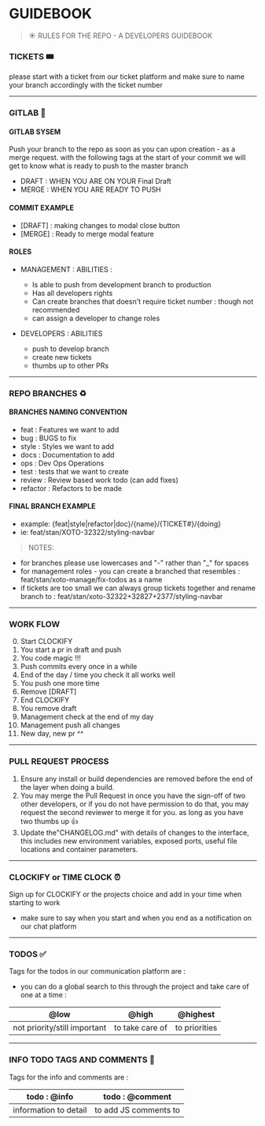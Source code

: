 # GUIDEBOOK

> ☀️ RULES FOR THE REPO - A DEVELOPERS GUIDEBOOK

### TICKETS 🎟

please start with a ticket from our ticket platform and make sure to
name your branch accordingly with the ticket number

--------------------------------------------

### GITLAB 🚀

#### GITLAB SYSEM

Push your branch to the repo as soon as you can upon creation - as a merge request. with the following tags at the start of your commit we will get to know what is ready to push to the master branch

- DRAFT : WHEN YOU ARE ON YOUR Final Draft<br>
- MERGE : WHEN YOU ARE READY TO PUSH<br>

#### COMMIT EXAMPLE

- [DRAFT] : making changes to modal close button
- [MERGE] : Ready to merge modal feature

#### ROLES

- MANAGEMENT : ABILITIES :
  - Is able to push from development branch to production  
  - Has all developers rights
  - Can create branches that doesn't require ticket number : though not recommended
  - can assign a developer to change roles

- DEVELOPERS : ABILITIES
  - push to develop branch
  - create new tickets
  - thumbs up to other PRs

--------------------------------------------

### REPO BRANCHES ♻️

#### BRANCHES NAMING CONVENTION

- feat : Features we want to add
- bug : BUGS to fix
- style : Styles we want to add
- docs : Documentation to add
- ops : Dev Ops Operations
- test : tests that we want to create
- review : Review based work todo (can add fixes)
- refactor : Refactors to be made

#### FINAL BRANCH EXAMPLE

- example: {feat|style|refactor|doc}/{name}/{TICKET#}/{doing}
- ie: feat/stan/XOTO-32322/styling-navbar

> NOTES:

- for branches please use lowercases and "-" rather than "_" for spaces
- for management roles - you can create a branched that resembles : feat/stan/xoto-manage/fix-todos as a name
- if tickets are too small we can always group tickets together and rename branch to : feat/stan/xoto-32322+32827+2377/styling-navbar

--------------------------------------------

### WORK FLOW

0. Start CLOCKIFY
1. You start a pr in draft and push
2. You code magic !!!  
3. Push commits every once in a while
4. End of the day / time you check it all works well
5. You push one more time
6. Remove [DRAFT]
7. End CLOCKIFY
8. You remove draft
9. Management check at the end of my day
10. Management push all changes
12. New day, new pr ^^

--------------------------------------------

### PULL REQUEST PROCESS

1. Ensure any install or build dependencies are removed before the end of the layer when doing a build.
2. You may merge the Pull Request in once you have the sign-off of two other developers, or if you do not have permission to do that, you may request the second reviewer to merge it for you. as long as you have two thumbs up 👍
3. Update the"CHANGELOG.md" with details of changes to the interface, this includes new environment variables, exposed ports, useful file locations and container parameters.

--------------------------------------------

### CLOCKIFY or TIME CLOCK ⏰

Sign up for CLOCKIFY or the projects choice and add in your time when starting to work

- make sure to say when you start and when you end as a notification on our chat platform

--------------------------------------------

### TODOS ✅

Tags for the todos in our communication platform are : <br>

- you can do a global search to this through the project and take care of one at a time :

| @low                         | @high           | @highest      |
|------------------------------|-----------------|---------------|
| not priority/still important | to take care of | to priorities |

--------------------------------------------

### INFO TODO TAGS AND COMMENTS 📒

Tags for the info and comments are :

| todo : @info          | todo :  @comment      |
|-----------------------|-----------------------|
| information to detail | to add JS comments to |
